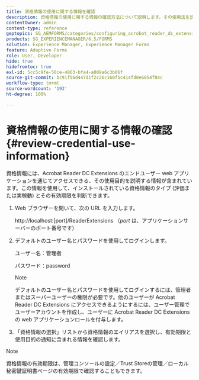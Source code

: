```yaml
---
title: 資格情報の使用に関する情報を確認
description: 資格情報の使用に関する情報の確認方法について説明します。その使用法を説明する資格情報の使用に関する情報には、Acrobat Reader 拡張機能を介してアクセスできます。
contentOwner: admin
content-type: reference
geptopics: SG_AEMFORMS/categories/configuring_acrobat_reader_dc_extensions
products: SG_EXPERIENCEMANAGER/6.5/FORMS
solution: Experience Manager, Experience Manager Forms
feature: Adaptive Forms
role: User, Developer
hide: true
hidefromtoc: true
exl-id: 5cc5c9fe-50ce-4863-bfa4-a009a6c3b06f
source-git-commit: bc91f56d447d1f2c26c160f5c414fd0e6054f84c
workflow-type: tm+mt
source-wordcount: '193'
ht-degree: 100%

---
```


# 資格情報の使用に関する情報の確認 {#review-credential-use-information}

資格情報には、Acrobat Reader DC Extensions のエンドユーザー web アプリケーションを通じてアクセスできる、その使用目的を説明する情報が含まれています。この情報を使用して、インストールされている資格情報のタイプ (評価または実稼動) とその有効期限を判断できます。

1. Web ブラウザーを開いて、次の URL を入力します。

   http://localhost:[port]/ReaderExtensions （*port* は、アプリケーションサーバーのポート番号です）

1. デフォルトのユーザー名とパスワードを使用してログインします。

   ユーザー名：管理者

   パスワード：password

   >[!NOTE]
   >
   >デフォルトのユーザー名とパスワードを使用してログインするには、管理者またはスーパーユーザーの権限が必要です。他のユーザーが Acrobat Reader DC Extensions にアクセスできるようにするには、ユーザー管理でユーザーアカウントを作成し、ユーザーに Acrobat Reader DC Extensions の web アプリケーションロールを付与します。

1. 「資格情報の選択」リストから資格情報のエイリアスを選択し、有効期限と使用目的の通知に含まれる情報を確認します。

>[!NOTE]
>
>資格情報の有効期限は、管理コンソールの設定／Trust Storeの管理／ローカル秘密鍵証明書ページの有効期限で確認することもできます。
